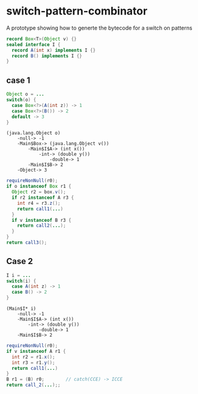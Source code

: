# switch-pattern-combinator
A prototype showing how to generte the bytecode for a switch on patterns

```java
record Box<T>(Object v) {}
sealed interface I {
  record A(int x) implements I {}
  record B() implements I {}
}
```

## case 1

```java
Object o = ...
switch(o) {
  case Box<?>(A(int z)) -> 1
  case Box<?>(B()) -> 2
  default -> 3
}
```

```         
(java.lang.Object o)
    -null-> -1
    -Main$Box-> (java.lang.Object v())
        -Main$I$A-> (int x())
            -int-> (double y())
                -double-> 1
        -Main$I$B-> 2
    -Object-> 3
```

```java
requireNonNull(r0);
if o instanceof Box r1 {
  Object r2 = box.v();
  if r2 instanceof A r3 {
    int r4 = r3.z();
    return call1(...)
  }
  if v instanceof B r3 {
    return call2(...);
  }
}
return call3();
```


## Case 2

```java
I i = ...
switch(i) {
  case A(int z) -> 1
  case B() -> 2
}
```

```         
(Main$I* i)
    -null-> -1
    -Main$I$A-> (int x())
        -int-> (double y())
            -double-> 1
    -Main$I$B-> 2
```

```java
requireNonNull(r0);
if v instanceof A r1 {
  int r2 = r1.x();
  int r3 = r1.y();
  return call1(...)
}
B r1 = (B) r0;        // catch(CCE) -> ICCE
return call_2(...);;
```




